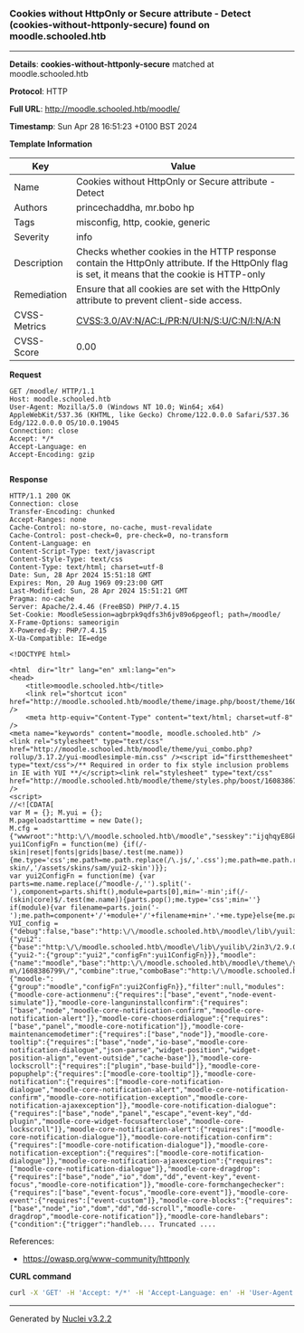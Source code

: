 ### Cookies without HttpOnly or Secure attribute - Detect (cookies-without-httponly-secure) found on moodle.schooled.htb

----
**Details**: **cookies-without-httponly-secure** matched at moodle.schooled.htb

**Protocol**: HTTP

**Full URL**: http://moodle.schooled.htb/moodle/

**Timestamp**: Sun Apr 28 16:51:23 +0100 BST 2024

**Template Information**

| Key | Value |
| --- | --- |
| Name | Cookies without HttpOnly or Secure attribute - Detect |
| Authors | princechaddha, mr.bobo hp |
| Tags | misconfig, http, cookie, generic |
| Severity | info |
| Description | Checks whether cookies in the HTTP response contain the HttpOnly attribute. If the HttpOnly flag is set, it means that the cookie is HTTP-only<br> |
| Remediation | Ensure that all cookies are set with the HttpOnly attribute to prevent client-side access.<br> |
| CVSS-Metrics | [CVSS:3.0/AV:N/AC:L/PR:N/UI:N/S:U/C:N/I:N/A:N](https://www.first.org/cvss/calculator/3.0#CVSS:3.0/AV:N/AC:L/PR:N/UI:N/S:U/C:N/I:N/A:N) |
| CVSS-Score | 0.00 |

**Request**
```http
GET /moodle/ HTTP/1.1
Host: moodle.schooled.htb
User-Agent: Mozilla/5.0 (Windows NT 10.0; Win64; x64) AppleWebKit/537.36 (KHTML, like Gecko) Chrome/122.0.0.0 Safari/537.36 Edg/122.0.0.0 OS/10.0.19045
Connection: close
Accept: */*
Accept-Language: en
Accept-Encoding: gzip


```

**Response**
```http
HTTP/1.1 200 OK
Connection: close
Transfer-Encoding: chunked
Accept-Ranges: none
Cache-Control: no-store, no-cache, must-revalidate
Cache-Control: post-check=0, pre-check=0, no-transform
Content-Language: en
Content-Script-Type: text/javascript
Content-Style-Type: text/css
Content-Type: text/html; charset=utf-8
Date: Sun, 28 Apr 2024 15:51:18 GMT
Expires: Mon, 20 Aug 1969 09:23:00 GMT
Last-Modified: Sun, 28 Apr 2024 15:51:21 GMT
Pragma: no-cache
Server: Apache/2.4.46 (FreeBSD) PHP/7.4.15
Set-Cookie: MoodleSession=agbrpk9qdfs3h6jv89o6pgeofl; path=/moodle/
X-Frame-Options: sameorigin
X-Powered-By: PHP/7.4.15
X-Ua-Compatible: IE=edge

<!DOCTYPE html>

<html  dir="ltr" lang="en" xml:lang="en">
<head>
    <title>moodle.schooled.htb</title>
    <link rel="shortcut icon" href="http://moodle.schooled.htb/moodle/theme/image.php/boost/theme/1608386799/favicon" />
    <meta http-equiv="Content-Type" content="text/html; charset=utf-8" />
<meta name="keywords" content="moodle, moodle.schooled.htb" />
<link rel="stylesheet" type="text/css" href="http://moodle.schooled.htb/moodle/theme/yui_combo.php?rollup/3.17.2/yui-moodlesimple-min.css" /><script id="firstthemesheet" type="text/css">/** Required in order to fix style inclusion problems in IE with YUI **/</script><link rel="stylesheet" type="text/css" href="http://moodle.schooled.htb/moodle/theme/styles.php/boost/1608386799_1/all" />
<script>
//<![CDATA[
var M = {}; M.yui = {};
M.pageloadstarttime = new Date();
M.cfg = {"wwwroot":"http:\/\/moodle.schooled.htb\/moodle","sesskey":"ijqhqyE8Gk","sessiontimeout":"28800","themerev":"1608386799","slasharguments":1,"theme":"boost","iconsystemmodule":"core\/icon_system_fontawesome","jsrev":"1608386799","admin":"admin","svgicons":true,"usertimezone":"Europe\/London","contextid":2,"langrev":1608386799,"templaterev":"1608386799"};var yui1ConfigFn = function(me) {if(/-skin|reset|fonts|grids|base/.test(me.name)){me.type='css';me.path=me.path.replace(/\.js/,'.css');me.path=me.path.replace(/\/yui2-skin/,'/assets/skins/sam/yui2-skin')}};
var yui2ConfigFn = function(me) {var parts=me.name.replace(/^moodle-/,'').split('-'),component=parts.shift(),module=parts[0],min='-min';if(/-(skin|core)$/.test(me.name)){parts.pop();me.type='css';min=''}
if(module){var filename=parts.join('-');me.path=component+'/'+module+'/'+filename+min+'.'+me.type}else{me.path=component+'/'+component+'.'+me.type}};
YUI_config = {"debug":false,"base":"http:\/\/moodle.schooled.htb\/moodle\/lib\/yuilib\/3.17.2\/","comboBase":"http:\/\/moodle.schooled.htb\/moodle\/theme\/yui_combo.php?","combine":true,"filter":null,"insertBefore":"firstthemesheet","groups":{"yui2":{"base":"http:\/\/moodle.schooled.htb\/moodle\/lib\/yuilib\/2in3\/2.9.0\/build\/","comboBase":"http:\/\/moodle.schooled.htb\/moodle\/theme\/yui_combo.php?","combine":true,"ext":false,"root":"2in3\/2.9.0\/build\/","patterns":{"yui2-":{"group":"yui2","configFn":yui1ConfigFn}}},"moodle":{"name":"moodle","base":"http:\/\/moodle.schooled.htb\/moodle\/theme\/yui_combo.php?m\/1608386799\/","combine":true,"comboBase":"http:\/\/moodle.schooled.htb\/moodle\/theme\/yui_combo.php?","ext":false,"root":"m\/1608386799\/","patterns":{"moodle-":{"group":"moodle","configFn":yui2ConfigFn}},"filter":null,"modules":{"moodle-core-actionmenu":{"requires":["base","event","node-event-simulate"]},"moodle-core-languninstallconfirm":{"requires":["base","node","moodle-core-notification-confirm","moodle-core-notification-alert"]},"moodle-core-chooserdialogue":{"requires":["base","panel","moodle-core-notification"]},"moodle-core-maintenancemodetimer":{"requires":["base","node"]},"moodle-core-tooltip":{"requires":["base","node","io-base","moodle-core-notification-dialogue","json-parse","widget-position","widget-position-align","event-outside","cache-base"]},"moodle-core-lockscroll":{"requires":["plugin","base-build"]},"moodle-core-popuphelp":{"requires":["moodle-core-tooltip"]},"moodle-core-notification":{"requires":["moodle-core-notification-dialogue","moodle-core-notification-alert","moodle-core-notification-confirm","moodle-core-notification-exception","moodle-core-notification-ajaxexception"]},"moodle-core-notification-dialogue":{"requires":["base","node","panel","escape","event-key","dd-plugin","moodle-core-widget-focusafterclose","moodle-core-lockscroll"]},"moodle-core-notification-alert":{"requires":["moodle-core-notification-dialogue"]},"moodle-core-notification-confirm":{"requires":["moodle-core-notification-dialogue"]},"moodle-core-notification-exception":{"requires":["moodle-core-notification-dialogue"]},"moodle-core-notification-ajaxexception":{"requires":["moodle-core-notification-dialogue"]},"moodle-core-dragdrop":{"requires":["base","node","io","dom","dd","event-key","event-focus","moodle-core-notification"]},"moodle-core-formchangechecker":{"requires":["base","event-focus","moodle-core-event"]},"moodle-core-event":{"requires":["event-custom"]},"moodle-core-blocks":{"requires":["base","node","io","dom","dd","dd-scroll","moodle-core-dragdrop","moodle-core-notification"]},"moodle-core-handlebars":{"condition":{"trigger":"handleb.... Truncated ....
```

References: 
- https://owasp.org/www-community/httponly

**CURL command**
```sh
curl -X 'GET' -H 'Accept: */*' -H 'Accept-Language: en' -H 'User-Agent: Mozilla/5.0 (Windows NT 10.0; Win64; x64) AppleWebKit/537.36 (KHTML, like Gecko) Chrome/122.0.0.0 Safari/537.36 Edg/122.0.0.0 OS/10.0.19045' 'http://moodle.schooled.htb/moodle/'
```

----

Generated by [Nuclei v3.2.2](https://github.com/projectdiscovery/nuclei)